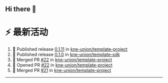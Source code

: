 ## Hi there 👋

<!--

**Here are some ideas to get you started:**

🙋‍♀️ A short introduction - what is your organization all about?
🌈 Contribution guidelines - how can the community get involved?
👩‍💻 Useful resources - where can the community find your docs? Is there anything else the community should know?
🍿 Fun facts - what does your team eat for breakfast?
🧙 Remember, you can do mighty things with the power of [Markdown](https://docs.github.com/github/writing-on-github/getting-started-with-writing-and-formatting-on-github/basic-writing-and-formatting-syntax)
-->


# ⚡ 最新活动

<!--START_SECTION:activity-->
1. 🚀 Published release [0.1.11](https://github.com/kne-union/template-project/releases/tag/0.1.11) in [kne-union/template-project](https://github.com/kne-union/template-project)
2. 🚀 Published release [0.1.0](https://github.com/kne-union/template-sdk/releases/tag/0.1.0) in [kne-union/template-sdk](https://github.com/kne-union/template-sdk)
3. 🎉 Merged PR [#22](https://github.com/kne-union/template-project/pull/22) in [kne-union/template-project](https://github.com/kne-union/template-project)
4. 💪 Opened PR [#22](https://github.com/kne-union/template-project/pull/22) in [kne-union/template-project](https://github.com/kne-union/template-project)
5. 🎉 Merged PR [#21](https://github.com/kne-union/template-project/pull/21) in [kne-union/template-project](https://github.com/kne-union/template-project)
<!--END_SECTION:activity-->

---
